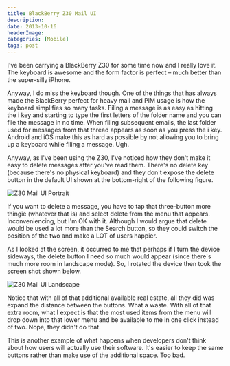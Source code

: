 ```yaml
---
title: BlackBerry Z30 Mail UI
description: 
date: 2013-10-16
headerImage: 
categories: [Mobile]
tags: post
---
```


I've been carrying a BlackBerry Z30 for some time now and I really love it. The keyboard is awesome and the form factor is perfect – much better than the super-silly iPhone.

Anyway, I do miss the keyboard though. One of the things that has always made the BlackBerry perfect for heavy mail and PIM usage is how the keyboard simplifies so many tasks. Filing a message is as easy as hitting the i key and starting to type the first letters of the folder name and you can file the message in no time. When filing subsequent emails, the last folder used for messages from that thread appears as soon as you press the i key. Android and iOS make this as hard as possible by not allowing you to bring up a keyboard while filing a message. Ugh.

Anyway, as I've been using the Z30, I've noticed how they don't make it easy to delete messages after you've read them. There's no delete key (because there's no physical keyboard) and they don't expose the delete button in the default UI shown at the bottom-right of the following figure.

![Z30 Mail UI Portrait](/images/2013/z30-mail-1.png "Z30 Mail UI Portrait")

If you want to delete a message, you have to tap that three-button more thingie (whatever that is) and select delete from the menu that appears. Inconveniencing, but I'm OK with it. Although I would argue that delete would be used a lot more than the Search button, so they could switch the position of the two and make a LOT of users happier.

As I looked at the screen, it occurred to me that perhaps if I turn the device sideways, the delete button I need so much would appear (since there's much more room in landscape mode). So, I rotated the device then took the screen shot shown below.

![Z30 Mail UI Landscape](/images/2013/z30-mail-2.png "Z30 Mail UI Landscape")

Notice that with all of that additional available real estate, all they did was expand the distance between the buttons. What a waste. With all of that extra room, what I expect is that the most used items from the menu will drop down into that lower menu and be available to me in one click instead of two. Nope, they didn't do that.

This is another example of what happens when developers don't think about how users will actually use their software. It's easier to keep the same buttons rather than make use of the additional space. Too bad.